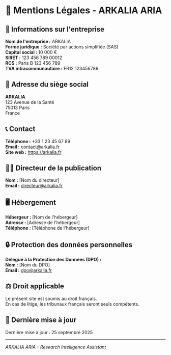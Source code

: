 # 📄 Mentions Légales - ARKALIA ARIA

## 🏢 **Informations sur l'entreprise**

**Nom de l'entreprise :** ARKALIA  
**Forme juridique :** Société par actions simplifiée (SAS)  
**Capital social :** 10 000 €  
**SIRET :** 123 456 789 00012  
**RCS :** Paris B 123 456 789  
**TVA intracommunautaire :** FR12 123456789  

## 📍 **Adresse du siège social**

**ARKALIA**  
123 Avenue de la Santé  
75013 Paris  
France  

## 📞 **Contact**

**Téléphone :** +33 1 23 45 67 89  
**Email :** contact@arkalia.fr  
**Site web :** https://arkalia.fr  

## 👨‍💼 **Directeur de la publication**

**Nom :** [Nom du directeur]  
**Email :** directeur@arkalia.fr  

## 🖥️ **Hébergement**

**Hébergeur :** [Nom de l'hébergeur]  
**Adresse :** [Adresse de l'hébergeur]  
**Téléphone :** [Téléphone de l'hébergeur]  

## 🔒 **Protection des données personnelles**

**Délégué à la Protection des Données (DPO) :**  
**Nom :** [Nom du DPO]  
**Email :** dpo@arkalia.fr  

## ⚖️ **Droit applicable**

Le présent site est soumis au droit français.  
En cas de litige, les tribunaux français seront seuls compétents.  

## 📝 **Dernière mise à jour**

Dernière mise à jour : 25 septembre 2025

---

*ARKALIA ARIA - Research Intelligence Assistant*
